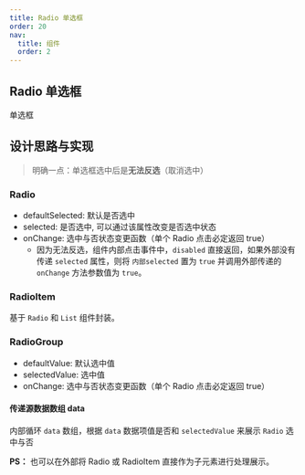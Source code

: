 ```yaml
---
title: Radio 单选框
order: 20
nav:
  title: 组件
  order: 2
---
```


## Radio 单选框

单选框

## 设计思路与实现

> 明确一点：单选框选中后是**无法反选**（取消选中）

### Radio

- defaultSelected: 默认是否选中
- selected: 是否选中, 可以通过该属性改变是否选中状态
- onChange: 选中与否状态变更函数（单个 Radio 点击必定返回 true）
  - 因为无法反选，组件内部点击事件中，`disabled` 直接返回，如果外部没有传递 `selected` 属性，则将 `内部selected` 置为 `true` 并调用外部传递的 `onChange` 方法参数值为 `true`。

### RadioItem

基于 `Radio` 和 `List` 组件封装。

### RadioGroup

- defaultValue: 默认选中值
- selectedValue: 选中值
- onChange: 选中与否状态变更函数（单个 Radio 点击必定返回 true）

#### 传递源数据数组 data

内部循环 `data` 数组，根据 `data` 数据项值是否和 `selectedValue` 来展示 `Radio` 选中与否

**PS：** 也可以在外部将 Radio 或 RadioItem 直接作为子元素进行处理展示。
